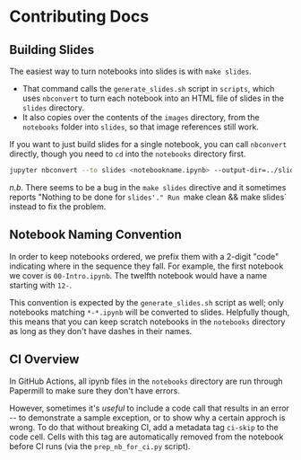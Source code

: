 # Contributing Docs

## Building Slides

The easiest way to turn notebooks into slides is with `make slides`.
- That command calls the `generate_slides.sh` script in `scripts`, which uses `nbconvert` to turn each notebook into an HTML file of slides in the `slides` directory.
- It also copies over the contents of the `images` directory, from the `notebooks` folder into `slides`, so that image references still work.

If you want to just build slides for a single notebook, you can call `nbconvert` directly, though you need to `cd` into the `notebooks` directory first.
```bash
jupyter nbconvert --to slides <notebookname.ipynb> --output-dir=../slides
```

*n.b.* There seems to be a bug in the `make slides` directive and it sometimes reports "Nothing to be done for `slides'."
Run `make clean && make slides` instead to fix the problem.

## Notebook Naming Convention

In order to keep notebooks ordered, we prefix them with a 2-digit "code" indicating where in the sequence they fall.
For example, the first notebook we cover is `00-Intro.ipynb`.
The twelfth notebook would have a name starting with `12-`.

This convention is expected by the `generate_slides.sh` script as well; only notebooks matching `*-*.ipynb` will be converted to slides.
Helpfully though, this means that you can keep scratch notebooks in the `notebooks` directory as long as they don't have dashes in their names.

## CI Overview

In GitHub Actions, all ipynb files in the `notebooks` directory are run through Papermill to make sure they don't have errors.

However, sometimes it's *useful* to include a code call that results in an error -- to demonstrate a sample exception, or to show why a certain approch is wrong.
To do that without breaking CI, add a metadata tag `ci-skip` to the code cell.
Cells with this tag are automatically removed from the notebook before CI runs (via the `prep_nb_for_ci.py` script).
